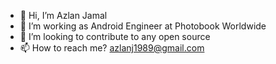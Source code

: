 - 👋 Hi, I’m Azlan Jamal
- 👀 I’m working as Android Engineer at Photobook Worldwide
- 💞️ I’m looking to contribute to any open source
- 📫 How to reach me? azlanj1989@gmail.com

<!---
aznj/aznj is a ✨ special ✨ repository because its `README.md` (this file) appears on your GitHub profile.
You can click the Preview link to take a look at your changes.
--->
